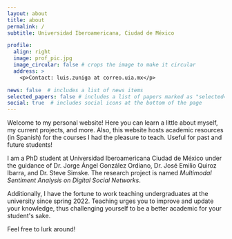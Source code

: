 ```yaml
---
layout: about
title: about
permalink: /
subtitle: Universidad Iberoamericana, Ciudad de México

profile:
  align: right
  image: prof_pic.jpg
  image_circular: false # crops the image to make it circular
  address: >
    <p>Contact: luis.zuniga at correo.uia.mx</p>

news: false  # includes a list of news items
selected_papers: false # includes a list of papers marked as "selected={true}"
social: true  # includes social icons at the bottom of the page
---
```


Welcome to my personal website! Here you can learn a little about myself, my current projects, and more. Also, this website hosts academic resources (in Spanish) for the courses I had the pleasure to teach. Useful for past and future students! 

I am a PhD student at Universidad Iberoamericana Ciudad de México under the guidance of Dr. Jorge Ángel González Ordiano, Dr. José Emilio Quiroz Ibarra, and Dr. Steve Simske. The research project is named *Multimodal Sentiment Analysis on Digital Social Networks*.

Additionally, I have the fortune to work teaching undergraduates at the university since spring 2022. Teaching urges you to improve and update your knowledge, thus challenging yourself to be a better academic for your student's sake.

Feel free to lurk around!